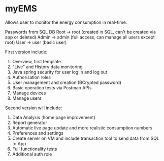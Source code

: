 # myEMS
Allows user to monitor the energy consumption in real-time.

Passwords from SQL DB
Root -> root (created in SQL, can't be created via app or deleted)
Admin -> admin (full access, can manage all users except root)
User -> user (basic user)


First version include:
1. Overview, first template
2. "Live" and History data monitoring
3. Java spring security for user log in and log out
4. Authorisation roles
5. User management and creation (BCrypted password)
6. Basic operation tests via Postman APIs
7. Manage devices
8. Manage users

Second version will include:
1. Data Analysis (home page improvement)
2. Report generator
3. Automatic live page update and more realistic consumption numbers
4. Preferences and settings
5. Create server on VM and include transaction tool to send data from SQL to App
6. Full functionality tests
7. Additional auth role
